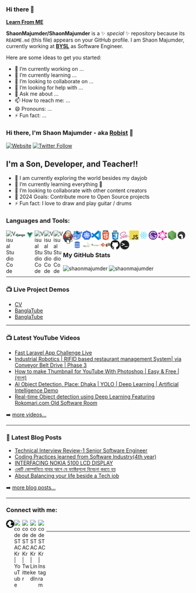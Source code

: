 ### Hi there 👋
**[Learn From ME](https://github.com/ShaonMajumder/development_notes)**

**ShaonMajumder/ShaonMajumder** is a ✨ _special_ ✨ repository because its `README.md` (this file) appears on your GitHub profile.
I am Shaon Majumder, currently working at **[BYSL](https://www.byslglobal.com/)** as Software Engineer.

Here are some ideas to get you started:

- 🔭 I’m currently working on ...
- 🌱 I’m currently learning ...
- 👯 I’m looking to collaborate on ...
- 🤔 I’m looking for help with ...
- 💬 Ask me about ...
- 📫 How to reach me: ...
- 😄 Pronouns: ...
- ⚡ Fun fact: ...

### Hi there, I'm Shaon Majumder - aka [Robist][website] 👋 

[![Website](https://img.shields.io/website?label=codeSTACKr.com&style=for-the-badge&url=https%3A%2F%2Fcodestackr.com)](https://codestackr.com)
[![Twitter Follow](https://img.shields.io/twitter/follow/codeSTACKr?color=1DA1F2&logo=twitter&style=for-the-badge)](https://twitter.com/intent/follow?original_referer=https%3A%2F%2Fgithub.com%2FcodeSTACKr&screen_name=codeSTACKr)

## I'm a Son, Developer, and Teacher!!

- 🔭 I am currently exploring the world besides my dayjob
- 🌱 I’m currently learning everything 🤣
- 👯 I’m looking to collaborate with other content creators
- 🥅 2024 Goals: Contribute more to Open Source projects
- ⚡ Fun fact: I love to draw and play guitar / drums

### Languages and Tools:
[<img align="left" alt="Visual Studio Code" width="26px" src="https://raw.githubusercontent.com/laravel/art/master/laravel-logo.png" />][webdevplaylist]
[<img align="left" alt="Visual Studio Code" width="26px" src="https://raw.githubusercontent.com/github/explore/7456fdff59816d37ef383a6c8f32a26ff7332db2/topics/django/django.png" />][webdevplaylist]
[<img align="left" alt="Visual Studio Code" width="26px" src="https://raw.githubusercontent.com/vuejs/art/master/logo.png" />][webdevplaylist]
[<img align="left" alt="Visual Studio Code" width="26px" src="https://camo.githubusercontent.com/48d099290b4cb2d7937bcd96e8497cf1845b54a810a6432c70cf944b60b40c77/68747470733a2f2f7261776769742e636f6d2f676f72616e67616a69632f72656163742d69636f6e732f6d61737465722f72656163742d69636f6e732e737667" />][webdevplaylist]
[<img align="left" alt="Visual Studio Code" width="26px" src="https://raw.githubusercontent.com/reduxjs/redux/master/logo/logo.png" />][webdevplaylist]
[<img align="left" alt="Visual Studio Code" width="26px" src="https://camo.githubusercontent.com/affcb4d381c3f7305bd0598b9d426c17fdfc2bd7cd7f45352001834ab25f66bc/687474703a2f2f7265732e636c6f7564696e6172792e636f6d2f756e69636f646576656c6f7065722f696d6167652f75706c6f61642f76313532343737363736342f6e6578742d6a736c6f676f2e737667" />][webdevplaylist]
[<img align="left" alt="Visual Studio Code" width="26px" src="images/jenkins.png" />][webdevplaylist]
[<img align="left" alt="Visual Studio Code" width="26px" src="images/docker.png" />][webdevplaylist]
[<img align="left" alt="Visual Studio Code" width="26px" src="https://raw.githubusercontent.com/kubernetes/kubernetes/master/logo/logo.png" />][webdevplaylist]

[<img align="left" alt="Visual Studio Code" width="26px" src="https://raw.githubusercontent.com/github/explore/80688e429a7d4ef2fca1e82350fe8e3517d3494d/topics/visual-studio-code/visual-studio-code.png" />][webdevplaylist]
[<img align="left" alt="HTML5" width="26px" src="https://raw.githubusercontent.com/github/explore/80688e429a7d4ef2fca1e82350fe8e3517d3494d/topics/html/html.png" />][webdevplaylist]
[<img align="left" alt="CSS3" width="26px" src="https://raw.githubusercontent.com/github/explore/80688e429a7d4ef2fca1e82350fe8e3517d3494d/topics/css/css.png" />][cssplaylist]
[<img align="left" alt="Sass" width="26px" src="https://raw.githubusercontent.com/github/explore/80688e429a7d4ef2fca1e82350fe8e3517d3494d/topics/sass/sass.png" />][cssplaylist]
[<img align="left" alt="JavaScript" width="26px" src="https://raw.githubusercontent.com/github/explore/80688e429a7d4ef2fca1e82350fe8e3517d3494d/topics/javascript/javascript.png" />][jsplaylist]
[<img align="left" alt="React" width="26px" src="https://raw.githubusercontent.com/github/explore/80688e429a7d4ef2fca1e82350fe8e3517d3494d/topics/react/react.png" />][reactplaylist]
[<img align="left" alt="Gatsby" width="26px" src="https://raw.githubusercontent.com/github/explore/e94815998e4e0713912fed477a1f346ec04c3da2/topics/gatsby/gatsby.png" />][webdevplaylist]
[<img align="left" alt="GraphQL" width="26px" src="https://raw.githubusercontent.com/github/explore/80688e429a7d4ef2fca1e82350fe8e3517d3494d/topics/graphql/graphql.png" />][webdevplaylist]
[<img align="left" alt="Node.js" width="26px" src="https://raw.githubusercontent.com/github/explore/80688e429a7d4ef2fca1e82350fe8e3517d3494d/topics/nodejs/nodejs.png" />][webdevplaylist]
[<img align="left" alt="Deno" width="26px" src="https://raw.githubusercontent.com/github/explore/361e2821e2dea67711cde99c9c40ed357061cf27/topics/deno/deno.png" />][webdevplaylist]
[<img align="left" alt="SQL" width="26px" src="https://raw.githubusercontent.com/github/explore/80688e429a7d4ef2fca1e82350fe8e3517d3494d/topics/sql/sql.png" />][webdevplaylist]
[<img align="left" alt="MySQL" width="26px" src="https://raw.githubusercontent.com/github/explore/80688e429a7d4ef2fca1e82350fe8e3517d3494d/topics/mysql/mysql.png" />][webdevplaylist]
[<img align="left" alt="MongoDB" width="26px" src="https://raw.githubusercontent.com/github/explore/80688e429a7d4ef2fca1e82350fe8e3517d3494d/topics/mongodb/mongodb.png" />][webdevplaylist]
[<img align="left" alt="Git" width="26px" src="https://raw.githubusercontent.com/github/explore/80688e429a7d4ef2fca1e82350fe8e3517d3494d/topics/git/git.png" />][webdevplaylist]
[<img align="left" alt="GitHub" width="26px" src="https://raw.githubusercontent.com/github/explore/78df643247d429f6cc873026c0622819ad797942/topics/github/github.png" />][webdevplaylist]
[<img align="left" alt="Terminal" width="26px" src="https://raw.githubusercontent.com/github/explore/80688e429a7d4ef2fca1e82350fe8e3517d3494d/topics/terminal/terminal.png" />][webdevplaylist]

<br />
<br />


### My GitHub Stats
<div>
<img align="center" width="49%" src="https://github-readme-streak-stats.herokuapp.com/?user=shaonmajumder&" alt="shaonmajumder" />
<img align="center" width="49%"  src="https://github-readme-stats.vercel.app/api?username=shaonmajumder&show_icons=true&locale=en" alt="shaonmajumder" />
</div>

---

### 📺 Live Project Demos
- [CV](https://shaonmajumder.netlify.app/)
- [BanglaTube]()
- [BanglaTube]()

---
### 📺 Latest YouTube Videos

<!-- YOUTUBE:START -->
- [Fast Laravel App Challenge Live](https://www.youtube.com/watch?v=5w9zOjqZg_I)
- [Industrial Robotics | RIFID based restaurant management System| via Conveyor Belt Drive | Phase 3](https://www.youtube.com/watch?v=mG3S9V09oz4)
- [How to make Thumbnail for YouTube With Photoshop | Easy & Free | (বাংলা)](https://www.youtube.com/watch?v=oME7xg-xJo4)
- [AI Object Detection, Place: Dhaka | YOLO | Deep Learning | Artificial Intelligence Demo](https://www.youtube.com/watch?v=aQ1HHXJjG6o)
- [Real-time Object detection using Deep Learning Featuring Rokomari.com Old Software Room](https://www.youtube.com/watch?v=5Nj3ARSmmpc)
<!-- YOUTUBE:END -->

➡️ [more videos...](https://youtube.com/ShaonMajumder)

---

### 📕 Latest Blog Posts

<!-- BLOG-POST-LIST:START -->
- [Technical Interview Review-1 Senior Software Engineer](https://shaonmajumder.medium.com/technical-interview-review-1-senior-software-engineer-f56f1bad479a)
- [Coding Practices learned from Software Industry(4th year)](https://shaonmajumder.medium.com/coding-practices-learned-from-software-industry-4th-year-c80a4e8ea850)
- [INTERFACING NOKIA 5100 LCD DISPLAY](https://tech.rokomari.com/interfacing-nokia-5100-lcd-display/)
- [একটি কোম্পানিতে যাবার আগে যে ফ্যাক্টরগুলো বিবেচনা করতে হয়](https://shaonmajumder.medium.com/%E0%A6%8F%E0%A6%95%E0%A6%9F%E0%A6%BF-%E0%A6%95%E0%A7%8B%E0%A6%AE%E0%A7%8D%E0%A6%AA%E0%A6%BE%E0%A6%A8%E0%A6%BF%E0%A6%A4%E0%A7%87-%E0%A6%AF%E0%A6%BE%E0%A6%AC%E0%A6%BE%E0%A6%B0-%E0%A6%86%E0%A6%97%E0%A7%87-%E0%A6%AF%E0%A7%87-%E0%A6%AB%E0%A7%8D%E0%A6%AF%E0%A6%BE%E0%A6%95%E0%A7%8D%E0%A6%9F%E0%A6%B0%E0%A6%97%E0%A7%81%E0%A6%B2%E0%A7%8B-%E0%A6%AC%E0%A6%BF%E0%A6%AC%E0%A7%87%E0%A6%9A%E0%A6%A8%E0%A6%BE-%E0%A6%95%E0%A6%B0%E0%A6%A4%E0%A7%87-%E0%A6%B9%E0%A6%AF%E0%A6%BC-ddc299cc0e1e)
- [About Balancing your life beside a Tech job](https://shaonmajumder.medium.com/about-balancing-your-life-beside-a-tech-job-b70fa7ab1205)
<!-- BLOG-POST-LIST:END -->

➡️ [more blog posts...](https://shaonmajumder.medium.com)

---

### Connect with me:

[<img align="left" alt="codeSTACKr.com" width="22px" src="https://raw.githubusercontent.com/iconic/open-iconic/master/svg/globe.svg" />][website]
[<img align="left" alt="codeSTACKr | YouTube" width="22px" src="https://cdn.jsdelivr.net/npm/simple-icons@v3/icons/youtube.svg" />][youtube]
[<img align="left" alt="codeSTACKr | Twitter" width="22px" src="https://cdn.jsdelivr.net/npm/simple-icons@v3/icons/twitter.svg" />][twitter]
[<img align="left" alt="codeSTACKr | LinkedIn" width="22px" src="https://cdn.jsdelivr.net/npm/simple-icons@v3/icons/linkedin.svg" />][linkedin]
[<img align="left" alt="codeSTACKr | Instagram" width="22px" src="https://cdn.jsdelivr.net/npm/simple-icons@v3/icons/instagram.svg" />][instagram]

</br>

---

[website]: https://robist.com
[twitter]: https://twitter.com/TheShaonShow
[youtube]: https://youtube.com/ShaonMajumder
[instagram]: https://instagram.com/shaon.majumder
[linkedin]: https://linkedin.com/in/ShaonMajumder
[webdevplaylist]: https://www.youtube.com/playlist?list=PLkwxH9e_vrAJ0WbEsFA9W3I1W-g_BTsbt
[jsplaylist]: https://www.youtube.com/playlist?list=PLkwxH9e_vrALRJKu7wfXby3MKeflhTu6B
[cssplaylist]: https://www.youtube.com/playlist?list=PLkwxH9e_vrALSdvZuEh6gqQdmDoDIoqz4
[reactplaylist]: https://www.youtube.com/playlist?list=PLkwxH9e_vrAK4TdffpxKY3QGyHCpxFcQ0

